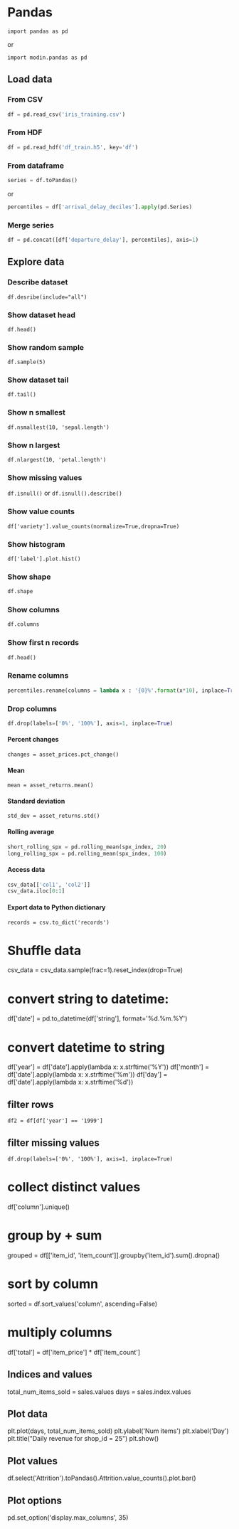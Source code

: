 # Pandas

`import pandas as pd`

or

`import modin.pandas as pd`


## Load data

### From CSV
```python
df = pd.read_csv('iris_training.csv')
```

### From HDF
```python
df = pd.read_hdf('df_train.h5', key='df')
```

### From dataframe
```python
series = df.toPandas()
```

or

```python
percentiles = df['arrival_delay_deciles'].apply(pd.Series)
```

### Merge series
```python
df = pd.concat([df['departure_delay'], percentiles], axis=1)
```

## Explore data

### Describe dataset

`df.desribe(include="all")`

### Show dataset head

`df.head()`

### Show random sample

`df.sample(5)`

### Show dataset tail

`df.tail()`

### Show n smallest

`df.nsmallest(10, 'sepal.length')`

### Show n largest

`df.nlargest(10, 'petal.length')`

### Show missing values

`df.isnull()` or `df.isnull().describe()`

### Show value counts

`df['variety'].value_counts(normalize=True,dropna=True)`

### Show histogram

`df['label'].plot.hist()`

### Show shape
```python
df.shape
```

### Show columns
```python
df.columns
```

### Show first n records
```python
df.head()
```

### Rename columns
```python
percentiles.rename(columns = lambda x : '{0}%'.format(x*10), inplace=True)
```

### Drop columns
```python
df.drop(labels=['0%', '100%'], axis=1, inplace=True)
```

#### Percent changes
`changes = asset_prices.pct_change()`

#### Mean
`mean = asset_returns.mean()`

#### Standard deviation
`std_dev = asset_returns.std()`

#### Rolling average
```python
short_rolling_spx = pd.rolling_mean(spx_index, 20)
long_rolling_spx = pd.rolling_mean(spx_index, 100)
```

#### Access data
```python
csv_data[['col1', 'col2']]
csv_data.iloc[0:1]
```

#### Export data to Python dictionary
`records = csv.to_dict('records')`

# Shuffle data
csv_data = csv_data.sample(frac=1).reset_index(drop=True)

# convert string to datetime:
df['date'] = pd.to_datetime(df['string'], format='%d.%m.%Y')

# convert datetime to string
df['year'] = df['date'].apply(lambda x: x.strftime('%Y'))
df['month'] = df['date'].apply(lambda x: x.strftime('%m'))
df['day'] = df['date'].apply(lambda x: x.strftime('%d'))

## filter rows
`df2 = df[df['year'] == '1999']`

## filter missing values
`df.drop(labels=['0%', '100%'], axis=1, inplace=True)`

# collect distinct values
df['column'].unique()

# group by + sum
grouped = df[['item_id', 'item_count']].groupby('item_id').sum().dropna()

# sort by column
sorted = df.sort_values('column', ascending=False)

# multiply columns
df['total'] = df['item_price'] * df['item_count']

## Indices and values
total_num_items_sold = sales.values
days = sales.index.values

## Plot data
plt.plot(days, total_num_items_sold)
plt.ylabel('Num items')
plt.xlabel('Day')
plt.title("Daily revenue for shop_id = 25")
plt.show()

## Plot values
df.select('Attrition').toPandas().Attrition.value_counts().plot.bar()

## Plot options
pd.set_option('display.max_columns', 35)

